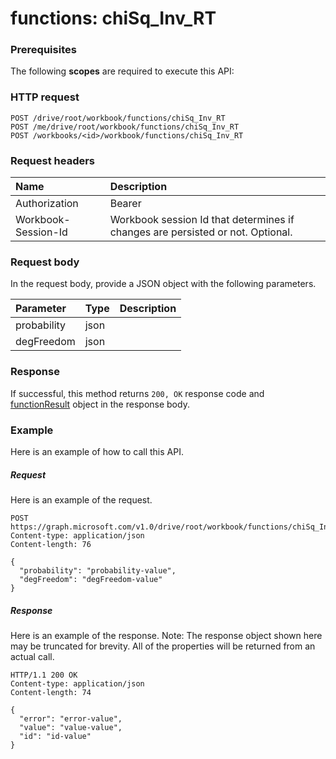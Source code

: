 # functions: chiSq_Inv_RT


### Prerequisites
The following **scopes** are required to execute this API: 
### HTTP request
<!-- { "blockType": "ignored" } -->
```http
POST /drive/root/workbook/functions/chiSq_Inv_RT
POST /me/drive/root/workbook/functions/chiSq_Inv_RT
POST /workbooks/<id>/workbook/functions/chiSq_Inv_RT

```
### Request headers
| Name       | Description|
|:---------------|:----------|
| Authorization  | Bearer <code>|
| Workbook-Session-Id  | Workbook session Id that determines if changes are persisted or not. Optional.|

### Request body
In the request body, provide a JSON object with the following parameters.

| Parameter	   | Type	|Description|
|:---------------|:--------|:----------|
|probability|json||
|degFreedom|json||

### Response
If successful, this method returns `200, OK` response code and [functionResult](../resources/functionresult.md) object in the response body.

### Example
Here is an example of how to call this API.
##### Request
Here is an example of the request.
<!-- {
  "blockType": "request",
  "name": "functions_chisq_inv_rt"
}-->
```http
POST https://graph.microsoft.com/v1.0/drive/root/workbook/functions/chiSq_Inv_RT
Content-type: application/json
Content-length: 76

{
  "probability": "probability-value",
  "degFreedom": "degFreedom-value"
}
```

##### Response
Here is an example of the response. Note: The response object shown here may be truncated for brevity. All of the properties will be returned from an actual call.
<!-- {
  "blockType": "response",
  "truncated": true,
  "@odata.type": "microsoft.graph.functionResult"
} -->
```http
HTTP/1.1 200 OK
Content-type: application/json
Content-length: 74

{
  "error": "error-value",
  "value": "value-value",
  "id": "id-value"
}
```

<!-- uuid: 8fcb5dbc-d5aa-4681-8e31-b001d5168d79
2015-10-25 14:57:30 UTC -->
<!-- {
  "type": "#page.annotation",
  "description": "functions: chiSq_Inv_RT",
  "keywords": "",
  "section": "documentation",
  "tocPath": ""
}-->